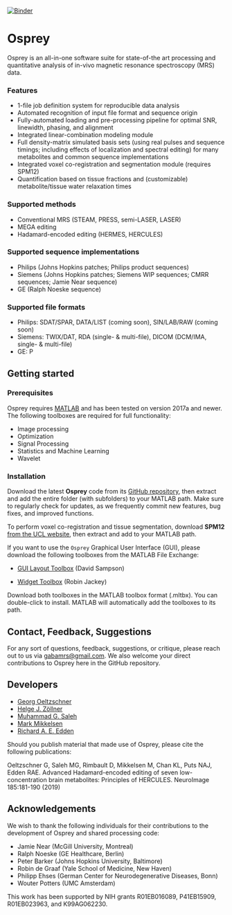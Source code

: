 [![Binder](https://mybinder.org/badge_logo.svg)](https://mybinder.org/v2/gh/schorschinho/osprey/38d4c7d36a1478463537a1482e99768e05817b6e?urlpath=https%3A%2F%2Fgithub.com%2Fschorschinho%2Fosprey%2Fdocs%2FOsprey.ipynb)

# Osprey

Osprey is an all-in-one software suite for state-of-the art processing and
quantitative analysis of in-vivo magnetic resonance spectroscopy (MRS) data.

### Features
- 1-file job definition system for reproducible data analysis
- Automated recognition of input file format and sequence origin
- Fully-automated loading and pre-processing pipeline for optimal SNR, linewidth, phasing, and alignment
- Integrated linear-combination modeling module
- Full density-matrix simulated basis sets (using real pulses and sequence timings; including effects of localization and spectral editing) for many metabolites and common sequence implementations
- Integrated voxel co-registration and segmentation module (requires SPM12)
- Quantification based on tissue fractions and (customizable) metabolite/tissue water relaxation times

### Supported methods
- Conventional MRS (STEAM, PRESS, semi-LASER, LASER)
- MEGA editing
- Hadamard-encoded editing (HERMES, HERCULES)

### Supported sequence implementations
- Philips (Johns Hopkins patches; Philips product sequences)
- Siemens (Johns Hopkins patches; Siemens WIP sequences; CMRR sequences; Jamie Near sequence)
- GE (Ralph Noeske sequence)

### Supported file formats
- Philips: SDAT/SPAR, DATA/LIST (coming soon), SIN/LAB/RAW (coming soon)
- Siemens: TWIX/DAT, RDA (single- & multi-file), DICOM (DCM/IMA, single- & multi-file)
- GE: P

## Getting started

### Prerequisites

Osprey requires [MATLAB](https://www.mathworks.com/products/matlab.html) and
has been tested on version 2017a and newer. The following toolboxes are
required for full functionality:

- Image processing
- Optimization
- Signal Processing
- Statistics and Machine Learning
- Wavelet

### Installation

Download the latest **Osprey** code from its [GitHub
repository](https://github.com/schorschinho/osprey), then extract and add the
entire folder (with subfolders) to your MATLAB path. Make sure to regularly
check for updates, as we frequently commit new features, bug fixes, and improved
functions.

To perform voxel co-registration and tissue segmentation, download **SPM12**
[from the UCL website](http://www.fil.ion.ucl.ac.uk/spm/software/spm12/), then
extract and add to your MATLAB path.

If you want to use the `Osprey` Graphical User Interface (GUI),
please download the following toolboxes from the MATLAB File Exchange:

- [GUI Layout Toolbox](https://www.mathworks.com/matlabcentral/fileexchange/47982-gui-layout-toolbox)
      (David Sampson)

- [Widget Toolbox](https://www.mathworks.com/matlabcentral/fileexchange/66235-widgets-toolbox)
      (Robin Jackey)

Download both toolboxes in the MATLAB toolbox format (.mltbx). You can
double-click to install. MATLAB will automatically add the toolboxes to its
path.

## Contact, Feedback, Suggestions

For any sort of questions, feedback, suggestions, or critique, please reach out to us via gabamrs@gmail.com. We also welcome your direct contributions to Osprey here in the GitHub repository.

## Developers

- [Georg Oeltzschner](mailto:goeltzs1@jhu.edu)
- [Helge J. Zöllner](mailto:hzoelln2@jhu.edu)
- [Muhammad G. Saleh](mailto:msaleh10@jhu.edu)
- [Mark Mikkelsen](mailto:mmikkel5@jhu.edu)
- [Richard A. E. Edden](mailto:raee2@jhu.edu)

Should you publish material that made use of Osprey, please cite the following publications:

Oeltzschner G, Saleh MG, Rimbault D, Mikkelsen M, Chan KL, Puts NAJ, Edden RAE. Advanced Hadamard-encoded editing of seven low-concentration brain metabolites: Principles of HERCULES. NeuroImage 185:181-190 (2019)

## Acknowledgements

We wish to thank the following individuals for their contributions to the
development of Osprey and shared processing code:

- Jamie Near (McGill University, Montreal)
- Ralph Noeske (GE Healthcare, Berlin)
- Peter Barker (Johns Hopkins University, Baltimore)
- Robin de Graaf (Yale School of Medicine, New Haven)
- Philipp Ehses (German Center for Neurodegenerative Diseases, Bonn)
- Wouter Potters (UMC Amsterdam)

This work has been supported by NIH grants R01EB016089, P41EB15909, R01EB023963, and K99AG062230.
